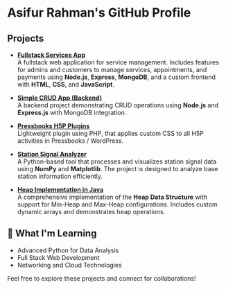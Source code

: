 # Asifur Rahman's GitHub Profile

## **Projects**
- **[Fullstack Services App](https://github.com/asifur-rahman9/fullstack-services-app)**  
  A fullstack web application for service management. Includes features for admins and customers to manage services, appointments, and payments using **Node.js**, **Express**, **MongoDB**, and a custom frontend with **HTML**, **CSS**, and **JavaScript**.

- **[Simple CRUD App (Backend)](https://github.com/asifur-rahman9/simple-crud-app-backend)**  
  A backend project demonstrating CRUD operations using **Node.js** and **Express.js** with MongoDB integration.

- **[Pressbooks H5P Plugins](https://github.com/asifur-rahman9/custom-h5p-plugin)**  
Lightweight plugin using PHP, that applies custom CSS to all H5P activities in Pressbooks / WordPress. 

- **[Station Signal Analyzer](https://github.com/asifur-rahman9/station-signal-analyzer)**  
  A Python-based tool that processes and visualizes station signal data using **NumPy** and **Matplotlib**. The project is designed to analyze base station information efficiently.

- **[Heap Implementation in Java](https://github.com/asifur-rahman9/heap-implementation)**  
  A comprehensive implementation of the **Heap Data Structure** with support for Min-Heap and Max-Heap configurations. Includes custom dynamic arrays and demonstrates heap operations.

## 🌱 What I'm Learning
- Advanced Python for Data Analysis
- Full Stack Web Development
- Networking and Cloud Technologies

Feel free to explore these projects and connect for collaborations!
